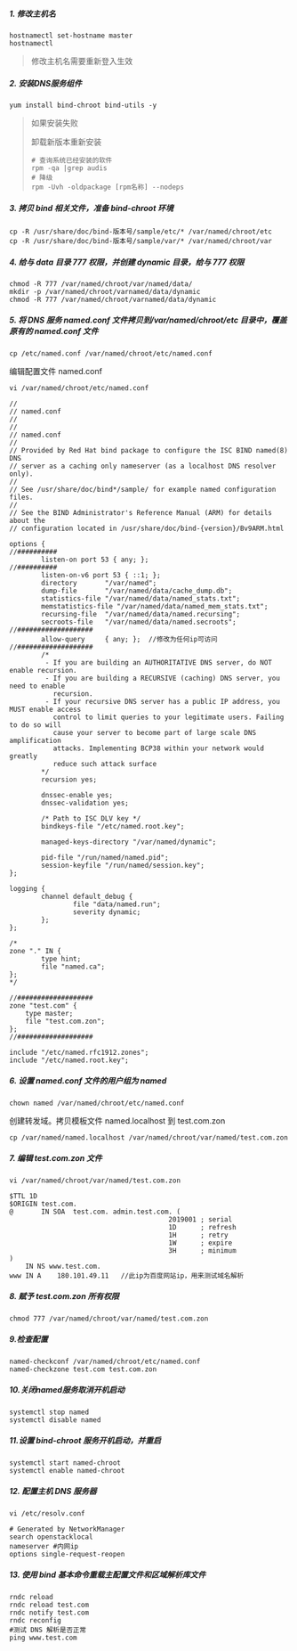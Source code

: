 ##### 1. 修改主机名

```shell
hostnamectl set-hostname master
hostnamectl
```

> 修改主机名需要重新登入生效

##### 2. 安装DNS服务组件

```shell
yum install bind-chroot bind-utils -y
```

> 如果安装失败
>
> 卸载新版本重新安装
>
> ```shell
> # 查询系统已经安装的软件
> rpm -qa |grep audis
> # 降级
> rpm -Uvh -oldpackage [rpm名称] --nodeps
> ```

##### 3. 拷贝 bind 相关文件，准备 bind-chroot 环境

```shell
cp -R /usr/share/doc/bind-版本号/sample/etc/* /var/named/chroot/etc
cp -R /usr/share/doc/bind-版本号/sample/var/* /var/named/chroot/var
```

##### 4. 给与 data 目录 777 权限，并创建 dynamic 目录，给与 777 权限

```shell
chmod -R 777 /var/named/chroot/var/named/data/
mkdir -p /var/named/chroot/varnamed/data/dynamic
chmod -R 777 /var/named/chroot/varnamed/data/dynamic
```

##### 5. 将 DNS 服务 named.conf 文件拷贝到/var/named/chroot/etc 目录中，覆盖原有的 named.conf 文件

```shell
cp /etc/named.conf /var/named/chroot/etc/named.conf
```

编辑配置文件 named.conf

```shell
vi /var/named/chroot/etc/named.conf
```

```shell
//
// named.conf
//
//
// named.conf
//
// Provided by Red Hat bind package to configure the ISC BIND named(8) DNS
// server as a caching only nameserver (as a localhost DNS resolver only).
//
// See /usr/share/doc/bind*/sample/ for example named configuration files.
//
// See the BIND Administrator's Reference Manual (ARM) for details about the
// configuration located in /usr/share/doc/bind-{version}/Bv9ARM.html

options {
//##########
        listen-on port 53 { any; };
//##########
        listen-on-v6 port 53 { ::1; };
        directory       "/var/named";
        dump-file       "/var/named/data/cache_dump.db";
        statistics-file "/var/named/data/named_stats.txt";
        memstatistics-file "/var/named/data/named_mem_stats.txt";
        recursing-file  "/var/named/data/named.recursing";
        secroots-file   "/var/named/data/named.secroots";
//###################        
        allow-query     { any; };  //修改为任何ip可访问
//###################
        /*
         - If you are building an AUTHORITATIVE DNS server, do NOT enable recursion.
         - If you are building a RECURSIVE (caching) DNS server, you need to enable
           recursion.
         - If your recursive DNS server has a public IP address, you MUST enable access
           control to limit queries to your legitimate users. Failing to do so will
           cause your server to become part of large scale DNS amplification
           attacks. Implementing BCP38 within your network would greatly
           reduce such attack surface
        */
        recursion yes;

        dnssec-enable yes;
        dnssec-validation yes;

        /* Path to ISC DLV key */
        bindkeys-file "/etc/named.root.key";

        managed-keys-directory "/var/named/dynamic";

        pid-file "/run/named/named.pid";
        session-keyfile "/run/named/session.key";
};

logging {
        channel default_debug {
                file "data/named.run";
                severity dynamic;
        };
};

/*
zone "." IN {
        type hint;
        file "named.ca";
};
*/

//###################
zone "test.com" {
	type master;
	file "test.com.zon";
};
//###################

include "/etc/named.rfc1912.zones";
include "/etc/named.root.key";
```

##### 6. 设置 named.conf 文件的用户组为 named

```shell
chown named /var/named/chroot/etc/named.conf
```

创建转发域。拷贝模板文件 named.localhost 到 test.com.zon

```shell
cp /var/named/named.localhost /var/named/chroot/var/named/test.com.zon
```

##### 7. 编辑 test.com.zon 文件

```shell
vi /var/named/chroot/var/named/test.com.zon
```

```shell
$TTL 1D
$ORIGIN test.com.
@       IN SOA  test.com. admin.test.com. (
                                        2019001 ; serial
                                        1D      ; refresh
                                        1H      ; retry
                                        1W      ; expire
                                        3H      ; minimum
)                                        
	IN NS www.test.com.
www	IN A	180.101.49.11	//此ip为百度网站ip，用来测试域名解析
```

##### 8. 赋予 test.com.zon 所有权限

```shell
chmod 777 /var/named/chroot/var/named/test.com.zon
```

##### 9.检查配置

```shell
named-checkconf /var/named/chroot/etc/named.conf
named-checkzone test.com test.com.zon
```

##### 10.关闭named服务取消开机启动

```
systemctl stop named
systemctl disable named
```

##### 11.设置 bind-chroot 服务开机启动，并重启

```
systemctl start named-chroot
systemctl enable named-chroot
```

##### 12. 配置主机 DNS 服务器

```
vi /etc/resolv.conf
```

```shell
# Generated by NetworkManager
search openstacklocal
nameserver #内网ip
options single-request-reopen
```

##### 13. 使用 bind 基本命令重载主配置文件和区域解析库文件

```shell
rndc reload
rndc reload test.com
rndc notify test.com
rndc reconfig
#测试 DNS 解析是否正常
ping www.test.com
```


